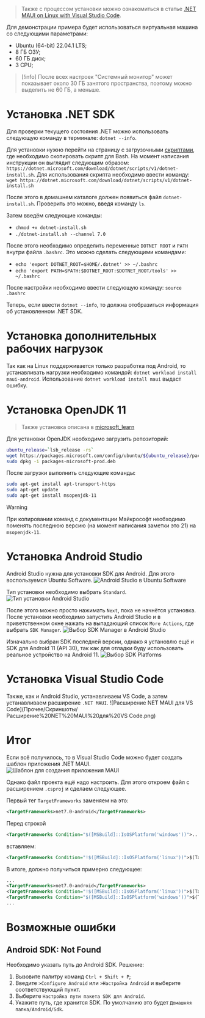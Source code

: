 > Также с процессом установки можно ознакомиться в статье [.NET MAUI on Linux with Visual Studio Code](https://techcommunity.microsoft.com/t5/educator-developer-blog/net-maui-on-linux-with-visual-studio-code/ba-p/3982195).

Для демонстрации примера будет использоваться виртуальная машина со следующими параметрами: 
* Ubuntu (64-bit) 22.04.1 LTS; 
* 8 ГБ ОЗУ;
* 60 ГБ диск; 
* 3 CPU;

> [!info]
> После всех настроек "Системный монитор" может показывает около 30 ГБ занятого пространства, поэтому можно выделить не 60 ГБ, а меньше.

# Установка .NET SDK

Для проверки текущего состояния .NET можно использовать следующую команду в терминале: 
`dotnet --info`.

Для установки нужно перейти на страницу с загрузочными [скриптами](https://dotnet.microsoft.com/en-us/download/dotnet/scripts), где необходимо скопировать скрипт для Bash. На момент написания инструкции он выглядит следующим образом: `https://dotnet.microsoft.com/download/dotnet/scripts/v1/dotnet-install.sh`. Для использования скрипта необходимо ввести команду: 
`wget https://dotnet.microsoft.com/download/dotnet/scripts/v1/dotnet-install.sh`

После этого в домашнем каталоге должен появиться файл `dotnet-install.sh`. Проверить это можно, введя команду `ls`.

Затем введём следующие команды:
* `chmod +x dotnet-install.sh`
* `./dotnet-install.sh --channel 7.0`

После этого необходимо определить переменные `DOTNET ROOT` и `PATH` внутри файла `.bashrc`. Это можно сделать следующими командами:
* `echo 'export DOTNET_ROOT=$HOME/.dotnet' >> ~/.bashrc`
* `echo 'export PATH=$PATH:$DOTNET_ROOT:$DOTNET_ROOT/tools' >> ~/.bashrc`

После настройки необходимо ввести следующую команду: `source .bashrc`

Теперь, если ввести `dotnet --info`, то должна отобразиться информация об установленном .NET SDK.

# Установка дополнительных рабочих нагрузок

Так как на Linux поддерживается только разработка под Android, то устанавливать нагрузки необходимо командой: `dotnet workload install maui-android`. Использование `dotnet workload install maui` выдаст ошибку.

# Установка OpenJDK 11

> Также установка описана в [microsoft_learn](https://learn.microsoft.com/en-us/java/openjdk/install#install-on-ubuntu)

Для установки OpenJDK необходимо загрузить репозиторий:
```bash
ubuntu_release=`lsb_release -rs`
wget https://packages.microsoft.com/config/ubuntu/${ubuntu_release}/packages-microsoft-prod.deb -O packages-microsoft-prod.deb
sudo dpkg -i packages-microsoft-prod.deb
```

После загрузки выполнить следующие команды:
```bash
sudo apt-get install apt-transport-https
sudo apt-get update
sudo apt-get install msopenjdk-11
```

> [!warning]
> При копировании команд с документации Майкрософт необходимо поменять последнюю версию (на момент написания заметки это 21) на `msopenjdk-11`.

# Установка Android Studio

Android Studio нужна для установки SDK для Android. Для этого воспользуемся Ubuntu Software. 
![Android Studio в Ubuntu Software](Прочее/Скриншоты/Android%20Studio%20в%20Ubuntu%20Software.png)

Тип установки необходимо выбрать `Standard`.
![Тип установки Android Studio](Прочее/Скриншоты/Тип%20установки%20Android%20Studio.png)

После этого можно просто нажимать `Next`, пока не начнётся установка. После установки необходимо запустить Android Studio и в приветственном окне нажать на выпадающий список `More Actions`, где выбрать `SDK Manager`.
![Выбор SDK Manager в Android Studio](Прочее/Скриншоты/Выбор%20SDK%20Manager%20в%20Android%20Studio.png)

Изначально выбран SDK последней версии, однако я установлю ещё и SDK для Android 11 (API 30), так как для отладки буду использовать реальное устройство на Android 11.
![Выбор SDK Platforms](Прочее/Скриншоты/Выбор%20SDK%20Platforms.png)

# Установка Visual Studio Code
Также, как и Android Studio, устанавливаем VS Code, а затем устанавливаем расширение `.NET MAUI`.
![Расширение NET MAUI для VS Code](Прочее/Скриншоты/Расширение%20NET%20MAUI%20для%20VS Code.png)

# Итог
Если всё получилось, то в Visual Studio Code можно будет создать шаблон приложения .NET MAUI.
![Шаблон для создания приложения MAUI](Прочее/Скриншоты/Шаблон%20для%20создания%20приложения%20MAUI.png)

Однако файл проекта ещё надо настроить. Для этого откроем файл с расширением `.csproj` и сделаем следующее.

Первый тег `TargetFrameworks` заменяем на это:
```xml
<TargetFrameworks>net7.0-android</TargetFrameworks>
```

Перед строкой
```xml
<TargetFrameworks Condition="$([MSBuild]::IsOSPlatform('windows'))">...</TargetFrameworks>
```
вставляем:
```xml
<TargetFrameworks Condition="!$([MSBuild]::IsOSPlatform('linux'))">$(TargetFrameworks);net7.0-android;net7.0-ios;net7.0-maccatalyst</TargetFrameworks>
```

В итоге, должно получиться примерно следующее:
```xml
...
<TargetFrameworks>net7.0-android</TargetFrameworks>
<TargetFrameworks Condition="!$([MSBuild]::IsOSPlatform('linux'))">$(TargetFrameworks);net7.0-android;net7.0-ios;net7.0-maccatalyst</TargetFrameworks>
<TargetFrameworks Condition="$([MSBuild]::IsOSPlatform('windows'))">$(TargetFrameworks);net7.0-windows10.0.19041.0</TargetFrameworks>
...
```

# Возможные ошибки
## Android SDK: Not Found
Необходимо указать путь до Android SDK. Решение:
1. Вызовите  палитру команд `Ctrl + Shift + P`;
2. Введите `>Configure Android` или `>Настройка Android` и выберите соответствующий пункт.
3. Выберите `Настройка пути пакета SDK для Android`.
4. Укажите путь, где хранится SDK. По умолчанию это будет `Домашняя папка/Android/Sdk`.